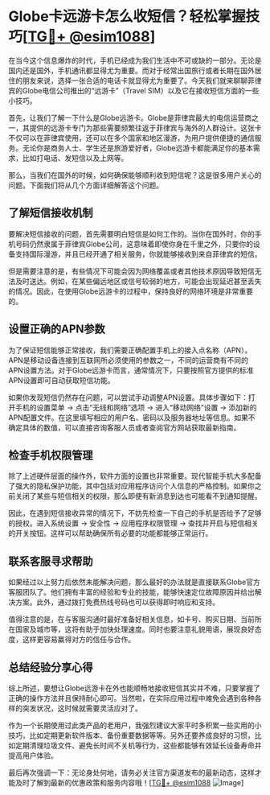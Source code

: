 # Globe卡远游卡怎么收短信？轻松掌握技巧[[TG💪+ @esim1088](https://t.me/s/esim1088)]

在当今这个信息爆炸的时代，手机已经成为我们生活中不可或缺的一部分。无论是国内还是国外，手机通讯都显得尤为重要。而对于经常出国旅行或者长期在国外居住的朋友来说，选择一张合适的电话卡就显得尤为重要了。今天我们就来聊聊菲律宾的Globe电信公司推出的“远游卡”（Travel SIM）以及它在接收短信方面的一些小技巧。

首先，让我们了解一下什么是Globe远游卡。Globe是菲律宾最大的电信运营商之一，其提供的远游卡专门为那些需要频繁往返于菲律宾与海外的人群设计。这张卡不仅可以在菲律宾使用，还可以在多个国家和地区漫游，为用户提供便捷的通信服务。无论你是商务人士、学生还是旅游爱好者，Globe远游卡都能满足你的基本需求，比如打电话、发短信以及上网等。

那么，当我们在国外的时候，如何确保能够顺利收到短信呢？这是很多用户关心的问题。下面我们将从几个方面详细解答这个问题。

## **了解短信接收机制**

要解决短信接收的问题，首先需要明白短信是如何工作的。当你在国外时，你的手机号码仍然隶属于菲律宾Globe公司，这意味着即使你身在千里之外，只要你的设备支持国际漫游，并且已经开通了相关服务，你就能够接收到来自菲律宾的短信。

但是需要注意的是，有些情况下可能会因为网络覆盖或者其他技术原因导致短信无法及时送达。例如，在某些偏远地区或信号较弱的地方，可能会出现延迟甚至丢失的情况。因此，在使用Globe远游卡的过程中，保持良好的网络环境是非常重要的。

## **设置正确的APN参数**

为了保证短信能够正常接收，我们需要正确配置手机上的接入点名称（APN）。APN是移动设备连接到互联网所必须使用的参数之一，不同的运营商有不同的APN设置方法。对于Globe远游卡而言，通常情况下，只要按照官方提供的标准APN设置即可自动获取短信功能。

如果你发现短信仍然存在问题，可以尝试手动调整APN设置。具体步骤如下：打开手机的设置菜单 -> 点击“无线和网络”选项 -> 进入“移动网络”设置 -> 添加新的APN配置文件。在这里填写相应的用户名、密码以及服务器地址等信息。如果不确定具体的数值，可以直接咨询客服人员或者查阅官方网站获取最新指南。

## **检查手机权限管理**

除了上述硬件层面的操作外，软件方面的设置也非常重要。现代智能手机大多配备了强大的隐私保护功能，其中包括对应用程序访问个人信息的严格控制。如果你之前关闭了某些与短信相关的权限，那么即便有新消息到达也可能看不到通知提醒。

因此，在遇到短信接收异常的情况下，不妨先检查一下自己的手机是否给予了足够的授权。进入系统设置 -> 安全性 -> 应用程序权限管理 -> 查找并开启与短信相关的开关按钮。这样可以帮助确保所有必要的功能都能够正常运行。

## **联系客服寻求帮助**

如果经过以上努力后依然未能解决问题，那么最好的办法就是直接联系Globe官方客服团队了。他们拥有丰富的经验和专业的技能，能够快速定位故障原因并给出解决方案。此外，通过拨打免费热线号码也可以获得即时响应和支持。

值得注意的是，在与客服沟通时最好准备好相关信息，如卡号、购买日期、当前所在国家及城市等，这将有助于加快处理速度。同时也要注意礼貌用语，展现良好态度，这样更容易赢得对方的信任与合作。

## **总结经验分享心得**

综上所述，要想让Globe远游卡在外也能顺畅地接收短信其实并不难，只要掌握了正确的操作方法并且保持耐心即可。当然啦，在实际应用过程中难免会遇到各种各样的突发状况，这时候就需要灵活应对了。

作为一个长期使用过此类产品的老用户，我强烈建议大家平时多积累一些实用的小技巧，比如定期更新软件版本、备份重要数据等等。另外还要养成良好的习惯，比如定期清理垃圾文件、避免长时间不关机等行为，这些都能够有效延长设备寿命并提高用户体验。

最后再次强调一下：无论身处何地，请务必关注官方渠道发布的最新动态，这样才能及时了解到最新的优惠政策和服务内容哦！[[TG💪+ @esim1088](https://t.me/s/esim1088) ![Image](https://i.postimg.cc/4NQfJmqS/Snipaste-2025-05-13-00-14-12.png)]